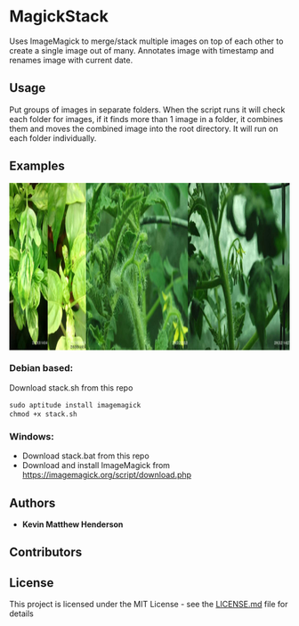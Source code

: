 # MagickStack

Uses ImageMagick to merge/stack multiple images on top of each other to create a single image out of many.  Annotates image with timestamp and renames image with current date.

## Usage

Put groups of images in separate folders.  When the script runs it will check each folder for images, if it finds more than 1 image in a folder, it combines them and moves the combined image into the root directory.  It will run on each folder individually.

## Examples

<img src="https://github.com/niveknosredneh/MagickStack/blob/master/Examples/Examples_2023-12-03.jpg" height="300" align="middle">


### Debian based:

Download stack.sh from this repo
```
sudo aptitude install imagemagick
chmod +x stack.sh
```
### Windows:
- Download stack.bat from this repo
- Download and install ImageMagick from https://imagemagick.org/script/download.php



## Authors

* **Kevin Matthew Henderson**

## Contributors

## License

This project is licensed under the MIT License - see the [LICENSE.md](https://github.com/niveknosredneh/PFSG/blob/master/LICENSE) file for details
